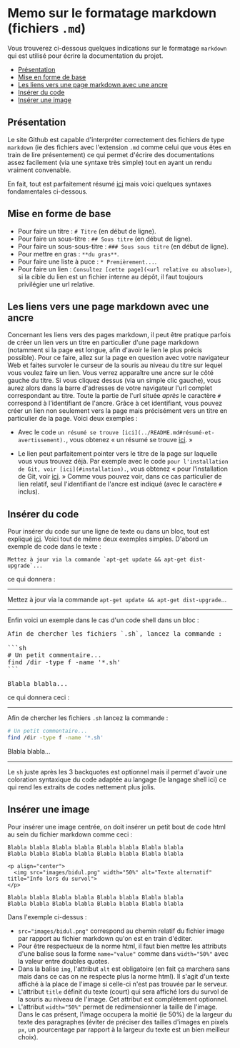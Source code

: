 # Memo sur le formatage markdown (fichiers `.md`)

Vous trouverez ci-dessous quelques indications sur le formatage `markdown` qui est utilisé pour écrire la documentation du projet.

* [Présentation](#présentation)
* [Mise en forme de base](#mise-en-forme-de-base)
* [Les liens vers une page markdown avec une ancre](#les-liens-vers-une-page-markdown-avec-une-ancre)
* [Insérer du code](#insérer-du-code)
* [Insérer une image](#insérer-une-image)

## Présentation

Le site Github est capable d'interpréter correctement des
fichiers de type `markdown` (ie des fichiers avec l'extension
`.md` comme celui que vous êtes en train de lire
présentement) ce qui permet d'écrire des documentations
assez facilement (via une syntaxe très simple) tout en ayant
un rendu vraiment convenable.

En fait, tout est parfaitement résumé
[ici](https://github.com/adam-p/markdown-here/wiki/Markdown-Cheatsheet)
mais voici quelques syntaxes fondamentales ci-dessous.


## Mise en forme de base

* Pour faire un titre : `# Titre` (en début de ligne).
* Pour faire un sous-titre : `## Sous titre` (en début de ligne).
* Pour faire un sous-sous-titre : `### Sous sous titre` (en début de ligne).
* Pour mettre en gras  : `**du gras**`.
* Pour faire une liste à puce : `* Premièrement...`.
* Pour faire un lien : `Consultez [cette page](<url relative ou absolue>)`,
si la cible du lien est un fichier interne au dépôt, il faut
toujours privilégier une url relative.


## Les liens vers une page markdown avec une ancre

Concernant les liens vers des pages markdown, il peut être
pratique parfois de créer un lien vers un titre en
particulier d'une page markdown (notamment si la page est
longue, afin d'avoir le lien le plus précis possible). Pour
ce faire, allez sur la page en question avec votre
navigateur Web et faites survoler le curseur de la souris au
niveau du titre sur lequel vous voulez faire un lien. Vous
verrez apparaître une ancre sur le côté gauche du titre. Si
vous cliquez dessus (via un simple clic gauche), vous aurez
alors dans la barre d'adresses de votre navigateur l'url
complet correspondant au titre. Toute la partie de l'url
située *après* le caractère `#` correspond à l'identifiant
de l'ancre. Grâce à cet identifiant, vous pouvez créer un
lien non seulement vers la page mais précisément vers un
titre en particulier de la page. Voici deux exemples :

* Avec le code `un résumé se trouve [ici](../README.md#résumé-et-avertissement).`,
vous obtenez « un résumé se trouve [ici](../README.md#résumé-et-avertissement). »

* Le lien peut parfaitement pointer vers le titre de la
page sur laquelle vous vous trouvez déjà. Par exemple avec
le code `pour l'installation de Git, voir [ici](#installation).`,
vous obtenez « pour l'installation de Git, voir [ici](#installation). »
Comme vous pouvez voir, dans ce cas particulier de lien
relatif, seul l'identifiant de l'ancre est indiqué (avec le
caractère `#` inclus).


## Insérer du code

Pour insérer du code sur une ligne de texte ou dans un bloc,
tout est expliqué
[ici](https://github.com/adam-p/markdown-here/wiki/Markdown-Cheatsheet#code-and-syntax-highlighting).
Voici tout de même deux exemples simples. D'abord un
exemple de code dans le texte :

```
Mettez à jour via la commande `apt-get update && apt-get dist-upgrade`...
```

ce qui donnera :

* * *
Mettez à jour via la commande `apt-get update && apt-get dist-upgrade`...
* * *

Enfin voici un exemple dans le cas d'un code shell
dans un bloc :

<pre>
Afin de chercher les fichiers `.sh`, lancez la commande :

```sh
# Un petit commentaire...
find /dir -type f -name '*.sh'
```

Blabla blabla...
</pre>

ce qui donnera ceci :

* * *
Afin de chercher les fichiers `.sh` lancez la commande :

```sh
# Un petit commentaire...
find /dir -type f -name '*.sh'
```

Blabla blabla...
* * *

Le `sh` juste après les 3 backquotes est optionnel mais il
permet d'avoir une coloration syntaxique du code adaptée au
langage (le langage shell ici) ce qui rend les extraits de
codes nettement plus jolis.

## Insérer une image

Pour insérer une image centrée, on doit insérer un petit
bout de code html au sein du fichier markdown comme ceci :

```
Blabla blabla Blabla blabla Blabla blabla Blabla blabla
Blabla blabla Blabla blabla Blabla blabla Blabla blabla

<p align="center">
  <img src="images/bidul.png" width="50%" alt="Texte alternatif" title="Info lors du survol">
</p>

Blabla blabla Blabla blabla Blabla blabla Blabla blabla
Blabla blabla Blabla blabla Blabla blabla Blabla blabla
```

Dans l'exemple ci-dessus :

* `src="images/bidul.png"` correspond au chemin relatif du
fichier image par rapport au fichier markdown qu'on est en
train d'éditer.
* Pour être respectueux de la norme html, il faut bien mettre
les attributs d'une balise sous la forme `name="value"` comme
dans `width="50%"` avec la valeur entre doubles quotes.
* Dans la balise `img`, l'attribut `alt` est obligatoire (en
fait ça marchera sans mais dans ce cas on ne respecte plus la
norme html). Il s'agit d'un texte affiché à la place de l'image
si celle-ci n'est pas trouvée par le serveur.
* L'attribut `title` définit du texte (court) qui sera affiché
lors du survol de la souris au niveau de l'image. Cet attribut
est complètement optionnel.
* L'attribut `width="50%"` permet de redimensionner la taille
de l'image. Dans le cas présent, l'image occupera la moitié
(ie 50%) de la largeur du texte des paragraphes (éviter de
préciser des tailles d'images en pixels `px`, un pourcentage
par rapport à la largeur du texte est un bien meilleur choix).

